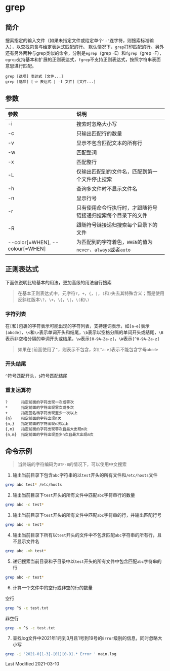 # grep

## 简介

搜索指定的输入文件（如果未指定文件或给定单个`'-'`连字符，则搜索标准输入），以查找包含与给定表达式匹配的行。 默认情况下，`grep`打印匹配的行。另外还有另外两种与grep类似的命令，分别是`egrep`（grep -E）和`fgrep`（grep -F），`egrep`支持基本和扩展的正则表达式，`fgrep`不支持正则表达式，按照字符串表面意思进行匹配。

```
grep [选项] 表达式 [文件...]
grep [选项] [-e 表达式 | -f 文件] [文件...]
```

## 参数

参数 | 说明
:--- | :---
-i | 搜索时忽略大小写
-c | 只输出匹配行的数量
-v | 显示不包含匹配文本的所有行
-w | 匹配整词
-x | 匹配整行
-L | 仅输出匹配到的文件名，匹配到第一个文件停止搜索
-h | 查询多文件时不显示文件名
-n | 显示行号
-r | 只有使用命令行执行时，才跟随符号链接递归搜索每个目录下的文件
-R | 跟随符号链接递归搜索每个目录下的文件
--color[=WHEN], --colour[=WHEN] | 为匹配到的字符着色，`WHEN`的值为`never`，`always`或者`auto`

## 正则表达式

下面仅说明比较基本的用法，更加高级的用法自行搜索

> 在基本正则表达式中，元字符`?`，`+`，`{`，`|`，`(`和`)`失去其特殊含义；而是使用反斜杠版本`\?`，`\+`，`\{`，`\|`，`\(`和`\)`

### 字符列表

在`[`和`]`包裹的字符表示可能出现的字符列表，支持连词表示，如`[a-e]`表示`[abcde]`，`\<`和`\>`表示单词开头和结尾，`\b`表示以空格分隔的单词开头或结尾，`\B`表示非空格分隔的单词开头或结尾，`\w`表示`[0-9A-Za-z]`，`\W`表示`[^0-9A-Za-z]`

> 如果在`[`前面使用了`^`，则表示不包含，如`[^a-e]`表示不能包含字母`abcde`

### 开头结尾

`^`符号匹配开头，`$`符号匹配结尾

### 重复运算符

```
?      指定前面的字符出现一次或零次
*      指定前面的字符出现零次或多次
+      指定签名档字符出现至少一次以上
{n}    指定前面的字符出现n次
{n,}   指定前面的字符出现n次以上
{,m}   指定前面的字符出现零次且最大出现m次
{n,m}  指定前面的字符出现至少n次且最大出现m次
```

## 命令示例

> 当终端的字符编码为`UTF-8`的情况下，可以使用中文搜索

1. 输出当前目录下包含`abc`字符串的以`test`开头的所有文件和`/etc/hosts`文件

```bash
grep abc test* /etc/hosts
```

2. 输出当前目录下`test`开头的所有文件中匹配`abc`字符串行的数量

```bash
grep abc -c test*
```

3. 输出当前目录下`test`开头的所有文件中匹配`abc`字符串的行，并输出匹配行号

```bash
grep abc -n test*
```

4. 输出当前目录下所有以`test`开头的文件中不包含匹配`abc`字符串的所有行，且不显示文件名

```bash
grep abc -vh test*
```

5. 递归搜索当前目录和子目录中以`test`开头的所有文件中包含匹配`abc`字符串的行

```bash
grep abc -r test*
```

6. 计算一个文件中的空行或非空的行的数量

  空行
  ```bash
  grep ^$ -c test.txt
  ```

  非空行
  ```bash
  grep -v ^$ -c test.txt
  ```

7. 查找log文件中2021年1月到3月且1号到19号的`Error`级别的信息，同时忽略大小写

```bash
grep -i '2021-0[1-3]-[01][0-9].* Error ' main.log
```

Last Modified 2021-03-10